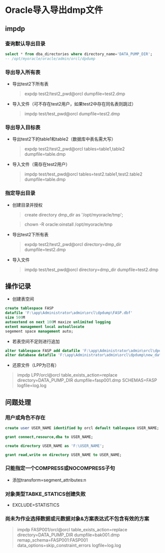 # **Oracle导入导出dmp文件**

## impdp 

### 查询默认导出目录

```sql
select * from dba_directories where directory_name='DATA_PUMP_DIR';
-- /opt/myoracle/oracle/admin/orcl/dpdump
```

### 导出导入所有表

- 导出test2下所有表

  > expdp test2/test2_pwd@orcl dumpfile=test2.dmp

- 导入文件（可不存在test2用户，如果test2中存在同名表则跳过）

  > impdp test/test_pwd@orcl dumpfile=test2.dmp

### 导出导入目标表

- 导出test2下的table1和table2（数据库中表名需大写）

  > expdp test2/test2_pwd@orcl tables=table1,table2 dumpfile=table.dmp

- 导入文件（需存在test2用户）

  > impdp test/test_pwd@orcl tables=test2.table1,test2.table2 dumpfile=table.dmp

### 指定导出目录

- 创建目录并授权

  > create directory dmp_dir as '/opt/myoracle/tmp';

  > chown -R oracle:oinstall /opt/myoracle/tmp

- 导出test2下所有表

  > expdp test2/test2_pwd@orcl directory=dmp_dir dumpfile=test2.dmp

- 导入文件

  > impdp test/test_pwd@orcl directory=dmp_dir dumpfile=test2.dmp

## 操作记录

- 创建表空间

```sql
create tablespace FASP
datafile 'F:\app\Administrator\admin\orcl\dpdump\FASP.dbf'
size 500M
autoextend on next 100M maxize unlimited logging
extent management local autoallocate
segement space management auto;
```

- 若表空间不足则进行追加

```sql
alter tablespace FASP add datafile 'F:\app\Administrator\admin\orcl\dpdump\new_datafile.dbf' size 4096M;
alter database datafile 'F:\app\Administrator\admin\orcl\dpdump\new_datafile.dbf' autoextend on;
```

- 还原文件（LPP为已有）

> impdp LPP/orcl@orcl table_exists_action=replace directory=DATA_PUMP_DIR dumpfile=fasp001.dmp SCHEMAS=FASP logfile=log.log

## 问题处理

### 用户或角色不存在

```sql
create user USER_NAME identified by orcl default tablespace USER_NAME;

grant connect,resource,dba to USER_NAME;

create directory USER_NAME as 'F:\USER_NAME';

grant read,write on directory USER_NAME to USER_NAME;
```

### 只能指定一个COMPRESS或NOCOMPRESS子句

- 添加transform=segment_attributes:n

### 对象类型TABKE_STATICS创建失败

- EXCLUDE=STATISTICS

### 尚未为作业选择数据或元数据对象&方案表达式不包含有效的方案

> impdp FASP001/orcl@orcl table_exists_action=replace directory=DATA_PUMP_DIR dumpfile=bak001.dmp remap_schema=FASP001:FASP001 data_options=skip_constraint_errors logfile=log.log